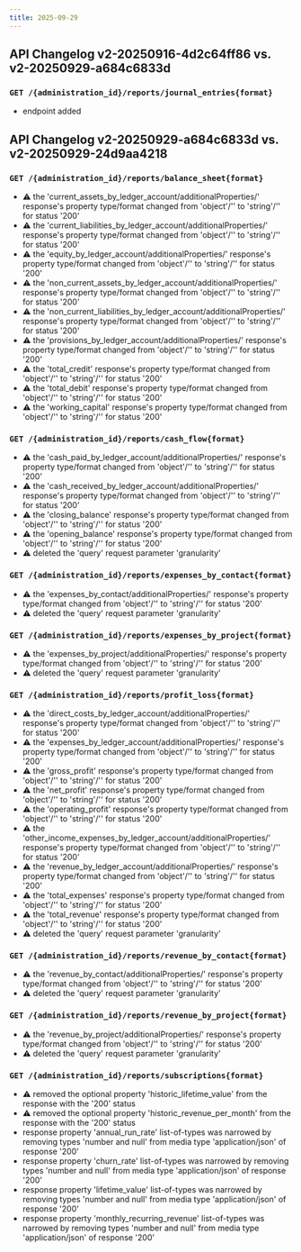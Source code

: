 ```yaml
---
title: 2025-09-29
---
```



## API Changelog v2-20250916-4d2c64ff86 vs. v2-20250929-a684c6833d

### `GET /{administration_id}/reports/journal_entries{format}`
-  endpoint added


## API Changelog v2-20250929-a684c6833d vs. v2-20250929-24d9aa4218

### `GET /{administration_id}/reports/balance_sheet{format}`
- :warning: the 'current_assets_by_ledger_account/additionalProperties/' response's property type/format changed from 'object'/'' to 'string'/'' for status '200'
- :warning: the 'current_liabilities_by_ledger_account/additionalProperties/' response's property type/format changed from 'object'/'' to 'string'/'' for status '200'
- :warning: the 'equity_by_ledger_account/additionalProperties/' response's property type/format changed from 'object'/'' to 'string'/'' for status '200'
- :warning: the 'non_current_assets_by_ledger_account/additionalProperties/' response's property type/format changed from 'object'/'' to 'string'/'' for status '200'
- :warning: the 'non_current_liabilities_by_ledger_account/additionalProperties/' response's property type/format changed from 'object'/'' to 'string'/'' for status '200'
- :warning: the 'provisions_by_ledger_account/additionalProperties/' response's property type/format changed from 'object'/'' to 'string'/'' for status '200'
- :warning: the 'total_credit' response's property type/format changed from 'object'/'' to 'string'/'' for status '200'
- :warning: the 'total_debit' response's property type/format changed from 'object'/'' to 'string'/'' for status '200'
- :warning: the 'working_capital' response's property type/format changed from 'object'/'' to 'string'/'' for status '200'


### `GET /{administration_id}/reports/cash_flow{format}`
- :warning: the 'cash_paid_by_ledger_account/additionalProperties/' response's property type/format changed from 'object'/'' to 'string'/'' for status '200'
- :warning: the 'cash_received_by_ledger_account/additionalProperties/' response's property type/format changed from 'object'/'' to 'string'/'' for status '200'
- :warning: the 'closing_balance' response's property type/format changed from 'object'/'' to 'string'/'' for status '200'
- :warning: the 'opening_balance' response's property type/format changed from 'object'/'' to 'string'/'' for status '200'
- :warning: deleted the 'query' request parameter 'granularity'


### `GET /{administration_id}/reports/expenses_by_contact{format}`
- :warning: the 'expenses_by_contact/additionalProperties/' response's property type/format changed from 'object'/'' to 'string'/'' for status '200'
- :warning: deleted the 'query' request parameter 'granularity'


### `GET /{administration_id}/reports/expenses_by_project{format}`
- :warning: the 'expenses_by_project/additionalProperties/' response's property type/format changed from 'object'/'' to 'string'/'' for status '200'
- :warning: deleted the 'query' request parameter 'granularity'


### `GET /{administration_id}/reports/profit_loss{format}`
- :warning: the 'direct_costs_by_ledger_account/additionalProperties/' response's property type/format changed from 'object'/'' to 'string'/'' for status '200'
- :warning: the 'expenses_by_ledger_account/additionalProperties/' response's property type/format changed from 'object'/'' to 'string'/'' for status '200'
- :warning: the 'gross_profit' response's property type/format changed from 'object'/'' to 'string'/'' for status '200'
- :warning: the 'net_profit' response's property type/format changed from 'object'/'' to 'string'/'' for status '200'
- :warning: the 'operating_profit' response's property type/format changed from 'object'/'' to 'string'/'' for status '200'
- :warning: the 'other_income_expenses_by_ledger_account/additionalProperties/' response's property type/format changed from 'object'/'' to 'string'/'' for status '200'
- :warning: the 'revenue_by_ledger_account/additionalProperties/' response's property type/format changed from 'object'/'' to 'string'/'' for status '200'
- :warning: the 'total_expenses' response's property type/format changed from 'object'/'' to 'string'/'' for status '200'
- :warning: the 'total_revenue' response's property type/format changed from 'object'/'' to 'string'/'' for status '200'
- :warning: deleted the 'query' request parameter 'granularity'


### `GET /{administration_id}/reports/revenue_by_contact{format}`
- :warning: the 'revenue_by_contact/additionalProperties/' response's property type/format changed from 'object'/'' to 'string'/'' for status '200'
- :warning: deleted the 'query' request parameter 'granularity'


### `GET /{administration_id}/reports/revenue_by_project{format}`
- :warning: the 'revenue_by_project/additionalProperties/' response's property type/format changed from 'object'/'' to 'string'/'' for status '200'
- :warning: deleted the 'query' request parameter 'granularity'


### `GET /{administration_id}/reports/subscriptions{format}`
- :warning: removed the optional property 'historic_lifetime_value' from the response with the '200' status
- :warning: removed the optional property 'historic_revenue_per_month' from the response with the '200' status
-  response property 'annual_run_rate' list-of-types was narrowed by removing types 'number and null' from media type 'application/json' of response '200'
-  response property 'churn_rate' list-of-types was narrowed by removing types 'number and null' from media type 'application/json' of response '200'
-  response property 'lifetime_value' list-of-types was narrowed by removing types 'number and null' from media type 'application/json' of response '200'
-  response property 'monthly_recurring_revenue' list-of-types was narrowed by removing types 'number and null' from media type 'application/json' of response '200'
